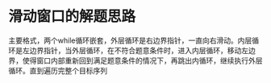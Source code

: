 # 滑动窗口的解题思路

主要格式，两个while循环嵌套，外层循环是右边界指针，一直向右滑动。内层循环是左边界指针，当外层循环，在不符合题意条件时，进入内层循环，移动左边界，使得窗口内部重新回到满足题意条件的情况下，再跳出内循环，继续执行外层循环。直到遍历完整个目标序列